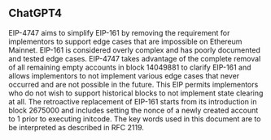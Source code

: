 ## ChatGPT4

EIP-4747 aims to simplify EIP-161 by removing the requirement for implementors to support edge cases that are impossible on Ethereum Mainnet. EIP-161 is considered overly complex and has poorly documented and tested edge cases. EIP-4747 takes advantage of the complete removal of all remaining empty accounts in block 14049881 to clarify EIP-161 and allows implementors to not implement various edge cases that never occurred and are not possible in the future. This EIP permits implementors who do not wish to support historical blocks to not implement state clearing at all. The retroactive replacement of EIP-161 starts from its introduction in block 2675000 and includes setting the nonce of a newly created account to 1 prior to executing initcode. The key words used in this document are to be interpreted as described in RFC 2119.
